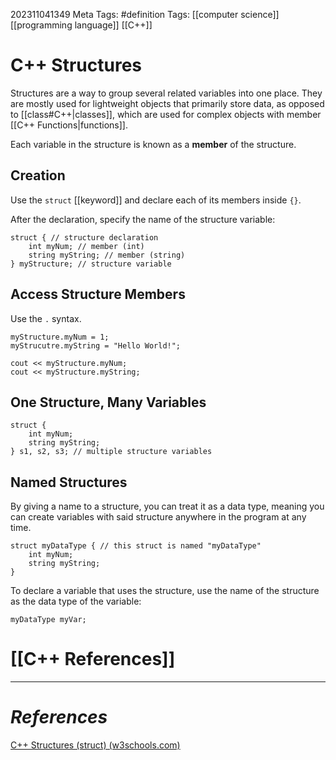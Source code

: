 202311041349
Meta Tags: #definition 
Tags: [[computer science]] [[programming language]] [[C++]]

# C++ Structures

Structures are a way to group several related variables into one place. They are mostly used for lightweight objects that primarily store data, as opposed to [[class#C++|classes]], which are used for complex objects with member [[C++ Functions|functions]].

Each variable in the structure is known as a **member** of the structure.

## Creation

Use the `struct` [[keyword]] and declare each of its members inside `{}`.

After the declaration, specify the name of the structure variable:

```
struct { // structure declaration
	int myNum; // member (int)
	string myString; // member (string)
} myStructure; // structure variable
```

## Access Structure Members

Use the `.` syntax.

```
myStructure.myNum = 1;
myStrucutre.myString = "Hello World!";

cout << myStructure.myNum;
cout << myStructure.myString;
```

## One Structure, Many Variables

```
struct {
	int myNum;
	string myString;
} s1, s2, s3; // multiple structure variables
```

## Named Structures

By giving a name to a structure, you can treat it as a data type, meaning you can create variables with said structure anywhere in the program at any time.

```
struct myDataType { // this struct is named "myDataType"
	int myNum;
	string myString;
}
```

To declare a variable that uses the structure, use the name of the structure as the data type of the variable:

`myDataType myVar;`

# [[C++ References]]

---
# *References*

[C++ Structures (struct) (w3schools.com)](https://www.w3schools.com/cpp/cpp_structs.asp)